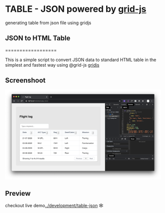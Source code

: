 # TABLE - JSON powered by [grid-js][gridjs-url]

generating table from json file using gridjs 

## JSON to HTML Table
==================

This is a simple script to convert JSON data to standard HTML table in the simplest and fastest way using @grid-js [gridjs][gridjs-url]


## Screenshoot
![preview][preview-url]


## Preview
checkout live demo[../development/table-json][demo] 🕸

[gridjs-url]: https://github.com/grid-js/gridjs
[preview-url]: https://raw.githubusercontent.com/pajlotapps/table-json/master/src/preview.png?raw=true

[demo]: http://pajlot.pl/development/table-json/
